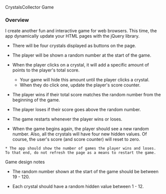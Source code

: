 CrystalsCollector Game

### Overview

I create another fun and interactive game for web browsers. This time, the app dynamically update your HTML pages with the jQuery library.


   * There will be four crystals displayed as buttons on the page.

   * The player will be shown a random number at the start of the game.

   * When the player clicks on a crystal, it will add a specific amount of points to the player's total score. 

     * Your game will hide this amount until the player clicks a crystal.
     * When they do click one, update the player's score counter.

   * The player wins if their total score matches the random number from the beginning of the game.

   * The player loses if their score goes above the random number.

   * The game restarts whenever the player wins or loses.

   * When the game begins again, the player should see a new random number. Also, all the crystals will have four new hidden values. Of course, the user's score (and score counter) will reset to zero.

 
    * The app should show the number of games the player wins and loses. To that end, do not refresh the page as a means to restart the game.

Game design notes

* The random number shown at the start of the game should be between 19 - 120.

* Each crystal should have a random hidden value between 1 - 12.
